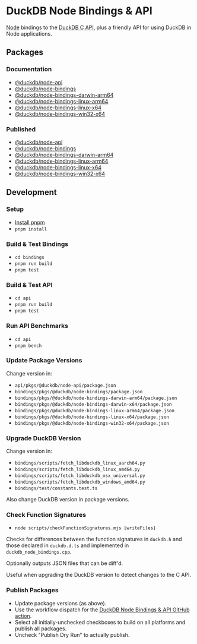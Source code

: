 # DuckDB Node Bindings & API

[Node](https://nodejs.org/) bindings to the [DuckDB C API](https://duckdb.org/docs/api/c/overview), plus a friendly API for using DuckDB in Node applications.

## Packages

### Documentation

- [@duckdb/node-api](api/pkgs/@duckdb/node-api/README.md)
- [@duckdb/node-bindings](bindings/pkgs/@duckdb/node-bindings/README.md)
- [@duckdb/node-bindings-darwin-arm64](bindings/pkgs/@duckdb/node-bindings-darwin-arm64/README.md)
- [@duckdb/node-bindings-linux-arm64](bindings/pkgs/@duckdb/node-bindings-linux-x64/README.md)
- [@duckdb/node-bindings-linux-x64](bindings/pkgs/@duckdb/node-bindings-linux-x64/README.md)
- [@duckdb/node-bindings-win32-x64](bindings/pkgs/@duckdb/node-bindings-win32-x64/README.md)

### Published

- [@duckdb/node-api](https://www.npmjs.com/package/@duckdb/node-api)
- [@duckdb/node-bindings](https://www.npmjs.com/package/@duckdb/node-bindings)
- [@duckdb/node-bindings-darwin-arm64](https://www.npmjs.com/package/@duckdb/node-bindings-darwin-arm64)
- [@duckdb/node-bindings-linux-arm64](https://www.npmjs.com/package/@duckdb/node-bindings-linux-x64)
- [@duckdb/node-bindings-linux-x64](https://www.npmjs.com/package/@duckdb/node-bindings-linux-x64)
- [@duckdb/node-bindings-win32-x64](https://www.npmjs.com/package/@duckdb/node-bindings-win32-x64)

## Development

### Setup
- [Install pnpm](https://pnpm.io/installation)
- `pnpm install`

### Build & Test Bindings
- `cd bindings`
- `pnpm run build`
- `pnpm test`

### Build & Test API
- `cd api`
- `pnpm run build`
- `pnpm test`

### Run API Benchmarks
- `cd api`
- `pnpm bench`

### Update Package Versions

Change version in:
- `api/pkgs/@duckdb/node-api/package.json`
- `bindings/pkgs/@duckdb/node-bindings/package.json`
- `bindings/pkgs/@duckdb/node-bindings-darwin-arm64/package.json`
- `bindings/pkgs/@duckdb/node-bindings-darwin-x64/package.json`
- `bindings/pkgs/@duckdb/node-bindings-linux-arm64/package.json`
- `bindings/pkgs/@duckdb/node-bindings-linux-x64/package.json`
- `bindings/pkgs/@duckdb/node-bindings-win32-x64/package.json`

### Upgrade DuckDB Version

Change version in:
- `bindings/scripts/fetch_libduckdb_linux_aarch64.py`
- `bindings/scripts/fetch_libduckdb_linux_amd64.py`
- `bindings/scripts/fetch_libduckdb_osx_universal.py`
- `bindings/scripts/fetch_libduckdb_windows_amd64.py`
- `bindings/test/constants.test.ts`

Also change DuckDB version in package versions.

### Check Function Signatures

- `node scripts/checkFunctionSignatures.mjs [writeFiles]`

Checks for differences between the function signatures in `duckdb.h` and those declared in `duckdb.d.ts` and implemented in `duckdb_node_bindings.cpp`.

Optionally outputs JSON files that can be diff'd.

Useful when upgrading the DuckDB version to detect changes to the C API.

### Publish Packages

- Update package versions (as above).
- Use the workflow dispatch for the [DuckDB Node Bindings & API GitHub action](https://github.com/duckdb/duckdb-node-neo/actions/workflows/DuckDBNodeBindingsAndAPI.yml).
- Select all initially-unchecked checkboxes to build on all platforms and publish all packages.
- Uncheck "Publish Dry Run" to actually publish.
